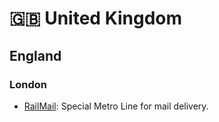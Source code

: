 # 🇬🇧 United Kingdom

## England

### London

* [RailMail](https://www.youtube.com/watch?v=j3wnbqghcCA): Special Metro Line for mail delivery.
